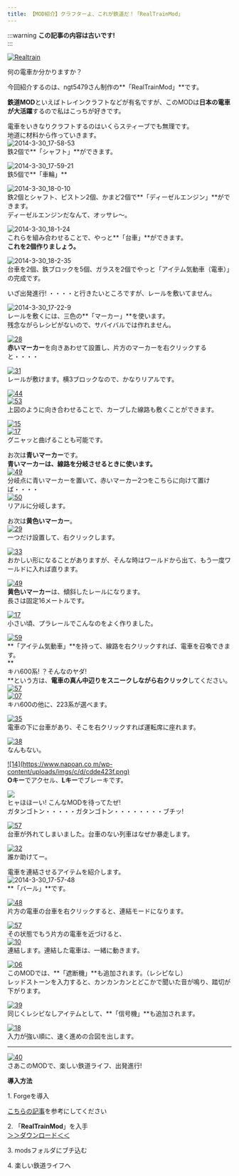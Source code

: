 ```yaml
---
title: 【MOD紹介】クラフターよ、これが鉄道だ！「RealTrainMod」
---
```


:::warning
**この記事の内容は古いです!**  
:::

[![Realtrain](https://cdn-ak.f.st-hatena.com/images/fotolife/s/sasigume/20210208/20210208124834.png)](#0/4/04505b9e.png "Realtrain")

何の電車か分かりますか？

今回紹介するのは、ngt5479さん制作の**「RealTrainMod」**です。

**鉄道MOD**といえばトレインクラフトなどが有名ですが、このMODは**日本の電車が大活躍**するので私はこっちが好きです。


電車をいきなりクラフトするのはいくらスティーブでも無理です。  
地道に材料から作っていきます。  
![2014-3-30_17-58-53](https://cdn-ak.f.st-hatena.com/images/fotolife/s/sasigume/20210208/20210208131521.jpg)  
鉄2個で**「シャフト」**ができます。

![2014-3-30_17-59-21](https://cdn-ak.f.st-hatena.com/images/fotolife/s/sasigume/20210208/20210208125801.jpg)  
鉄5個で**「車輪」**

![2014-3-30_18-0-10](https://cdn-ak.f.st-hatena.com/images/fotolife/s/sasigume/20210208/20210208160513.jpg)  
鉄2個とシャフト、ピストン2個、かまど2個で**「ディーゼルエンジン」**ができます。  
ディーゼルエンジンだなんて、オッサレ～。

![2014-3-30_18-1-24](https://cdn-ak.f.st-hatena.com/images/fotolife/s/sasigume/20210208/20210208143340.jpg)  
これらを組み合わせることで、やっと**「台車」**ができます。  
**これを2個作りましょう。**

![2014-3-30_18-2-35](https://cdn-ak.f.st-hatena.com/images/fotolife/s/sasigume/20210208/20210208180603.jpg)  
台車を2個、鉄ブロックを5個、ガラスを2個でやっと「アイテム気動車（電車）」の完成です。

いざ出発進行! ・・・・と行きたいところですが、レールを敷いてません。

![2014-3-30_17-22-9](https://cdn-ak.f.st-hatena.com/images/fotolife/s/sasigume/20210208/20210208135017.jpg)  
レールを敷くには、三色の**「マーカー」**を使います。  
残念ながらレシピがないので、サバイバルでは作れません。

[![28](https://cdn-ak.f.st-hatena.com/images/fotolife/s/sasigume/20210208/20210208144420.png)](#7/8/782dd8ac.png "28")  
**赤いマーカー**を向きあわせて設置し、片方のマーカーを右クリックすると・・・・

[![31](https://cdn-ak.f.st-hatena.com/images/fotolife/s/sasigume/20210208/20210208162139.png)](#d/7/d716ee5d.png "31")  
レールが敷けます。横3ブロックなので、かなりリアルです。

[![44](https://cdn-ak.f.st-hatena.com/images/fotolife/s/sasigume/20210208/20210208125727.png)](#0/e/0e427e06.png "44")  
[![53](https://cdn-ak.f.st-hatena.com/images/fotolife/s/sasigume/20210208/20210208131525.png)](#1/e/1e95c66a.png "53")  
上図のように向き合わせることで、カーブした線路も敷くことができます。

[![15](https://cdn-ak.f.st-hatena.com/images/fotolife/s/sasigume/20210208/20210208130806.png)](#1/6/168ce839.png "15")  
[![17](https://cdn-ak.f.st-hatena.com/images/fotolife/s/sasigume/20210208/20210208144233.png)](#7/6/7651ec6a.png "17")  
グニャッと曲げることも可能です。

お次は**青いマーカー**です。  
**青いマーカーは、線路を分岐させるときに使います。**  
[![49](https://cdn-ak.f.st-hatena.com/images/fotolife/s/sasigume/20210208/20210208124601.png)](#0/1/014b78e0.png "49")  
分岐点に青いマーカーを置いて、赤いマーカー2つをこちらに向けて置けば・・・・  
[![50](https://cdn-ak.f.st-hatena.com/images/fotolife/s/sasigume/20210208/20210208132352.png)](#2/8/281383a4.png "50")  
リアルに分岐します。

お次は**黄色いマーカー**。  
[![29](https://cdn-ak.f.st-hatena.com/images/fotolife/s/sasigume/20210208/20210208132413.png)](#2/8/28a4cca9.png "29")  
一つだけ設置して、右クリックします。

[![33](https://cdn-ak.f.st-hatena.com/images/fotolife/s/sasigume/20210208/20210208154400.png)](#b/0/b05da0e3.png "33")  
おかしい形になることがありますが、そんな時はワールドから出て、もう一度ワールドに入れば直ります。

[![49](https://cdn-ak.f.st-hatena.com/images/fotolife/s/sasigume/20210208/20210208163155.png)](#e/2/e289b039.png "49")  
**黄色いマーカー**は、傾斜したレールになります。  
長さは固定16メートルです。

[![17](https://cdn-ak.f.st-hatena.com/images/fotolife/s/sasigume/20210208/20210208131601.png)](#1/f/1f8f6388.png "17")  
小さい頃、プラレールでこんなのをよく作りました。

[![59](https://cdn-ak.f.st-hatena.com/images/fotolife/s/sasigume/20210208/20210208142750.png)](#6/9/69d6caa8.png "59")  
**「アイテム気動車」**を持って、線路を右クリックすれば、電車を召喚できます。  
**  
キハ600系! ？そんなのヤダ!  
**という方は、**電車の真ん中辺りをスニークしながら右クリック**してください。  
[![57](https://cdn-ak.f.st-hatena.com/images/fotolife/s/sasigume/20210208/20210208141406.png)](#5/d/5d23c2df.png "57")  
[![07](https://cdn-ak.f.st-hatena.com/images/fotolife/s/sasigume/20210208/20210208161556.png)](#d/0/d0ec06dc.png "07")  
キハ600の他に、223系が選べます。

[![35](https://cdn-ak.f.st-hatena.com/images/fotolife/s/sasigume/20210208/20210208130714.png)](#1/5/15e744f2.png "35")  
電車の下に台車があり、そこを右クリックすれば運転席に座れます。

[![38](https://cdn-ak.f.st-hatena.com/images/fotolife/s/sasigume/20210208/20210208132803.png)](#2/c/2cd69484.png "38")  
なんもない。

[![14](https://www.napoan.co
m/wp-content/uploads/imgs/c/d/cdde423f.png)](#c/d/cdde423f.png "14")  
**Oキー**でアクセル、**Lキー**でブレーキです。  
  
[![](https://cdn-ak.f.st-hatena.com/images/fotolife/s/sasigume/20210208/20210208151451.png)](#9/4/949e6bb4.png "57")  
ヒャほほーい! こんなMODを待ってたぜ!  
ガタンゴトン・・・・・ガタンゴトン・・・・・・・・ブチッ!

[![57](https://cdn-ak.f.st-hatena.com/images/fotolife/s/sasigume/20210208/20210208151903.png)](#9/9/996089b1.png "57")  
台車が外れてしまいました。台車のない列車はなぜか暴走します。

[![32](https://cdn-ak.f.st-hatena.com/images/fotolife/s/sasigume/20210208/20210208140324.png)](#5/2/523ebde1.png "32")  
誰か助けてー。

電車を連結させるアイテムを紹介します。  
![2014-3-30_17-57-48](https://cdn-ak.f.st-hatena.com/images/fotolife/s/sasigume/20210208/20210208083301.jpg)  
**「バール」**です。

[![48](https://cdn-ak.f.st-hatena.com/images/fotolife/s/sasigume/20210208/20210208162851.png)](#d/e/de6cf8c8.png "48")  
片方の電車の台車を右クリックすると、連結モードになります。

[![57](https://cdn-ak.f.st-hatena.com/images/fotolife/s/sasigume/20210208/20210208153207.png)](#a/4/a48009cd.png "57")  
その状態でもう片方の電車を近づけると、  
[![10](https://cdn-ak.f.st-hatena.com/images/fotolife/s/sasigume/20210208/20210208135913.png)](#4/e/4ea9a8a1.png "10")  
連結します。連結した電車は、一緒に動きます。

[![06](https://cdn-ak.f.st-hatena.com/images/fotolife/s/sasigume/20210208/20210208160348.png)](#c/3/c3faddf0.png "06")  
このMODでは、**「遮断機」**も追加されます。（レシピなし）  
レッドストーンを入力すると、カンカンカンとどこかで聞いた音が鳴り、踏切が下がります。

[![39](https://cdn-ak.f.st-hatena.com/images/fotolife/s/sasigume/20210208/20210208160159.png)](#c/2/c29dcd26.png "39")  
同じくレシピなしアイテムとして、**「信号機」**も追加されます。

[![18](https://cdn-ak.f.st-hatena.com/images/fotolife/s/sasigume/20210208/20210208133528.png)](#3/8/38b93a99.png "18")  
入力が強い順に、速く進めの合図を出します。

---

[![40](https://cdn-ak.f.st-hatena.com/images/fotolife/s/sasigume/20210208/20210208142032.png)](#6/2/62600f5f.png "40")  
さあこのMODで、楽しい鉄道ライフ、出発進行!

**導入方法**

1\. Forgeを導入

[こちらの記事](/minecraft-je/howto/install-forge/)を参考にしてください

2\. 「**RealTrainMod**」を入手  
[＞＞ダウンロード＜＜](http://forum.minecraftuser.jp/viewtopic.php?f=13&t=13633)

3\. modsフォルダにブチ込む

4\. 楽しい鉄道ライフへ
